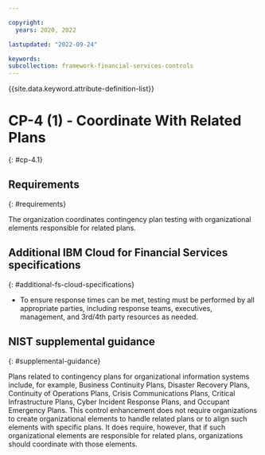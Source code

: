 ```yaml
---

copyright:
  years: 2020, 2022

lastupdated: "2022-09-24"

keywords: 
subcollection: framework-financial-services-controls
---
```


{{site.data.keyword.attribute-definition-list}}

         
# CP-4 (1) - Coordinate With Related Plans
{: #cp-4.1}

## Requirements
{: #requirements}

The organization coordinates contingency plan testing with organizational elements responsible for related plans.

## Additional IBM Cloud for Financial Services specifications
{: #additional-fs-cloud-specifications}

- To ensure response times can be met, testing must be performed by all appropriate parties, including response teams, executives, management, and 3rd/4th party resources as needed.

## NIST supplemental guidance
{: #supplemental-guidance}

Plans related to contingency plans for organizational information systems include, for example, Business Continuity Plans, Disaster Recovery Plans, Continuity of Operations Plans, Crisis Communications Plans, Critical Infrastructure Plans, Cyber Incident Response Plans, and Occupant Emergency Plans. This control enhancement does not require organizations to create organizational elements to handle related plans or to align such elements with specific plans. It does require, however, that if such organizational elements are responsible for related plans, organizations should coordinate with those elements.

